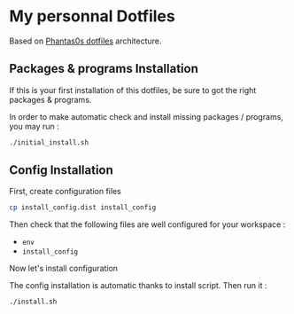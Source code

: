 # My personnal Dotfiles

Based on [Phantas0s dotfiles](https://github.com/Phantas0s/.dotfiles) architecture.

## Packages & programs Installation 

If this is your first installation of this dotfiles, be sure to got the right packages & programs.

In order to make automatic check and install missing packages / programs, you may run : 
```bash
./initial_install.sh
```

## Config Installation

First, create configuration files
```bash
cp install_config.dist install_config
```

Then check that the following files are well configured for your workspace : 
- `env`
- `install_config`

Now let's install configuration

The config installation is automatic thanks to install script. Then run it :
```bash
./install.sh
```

